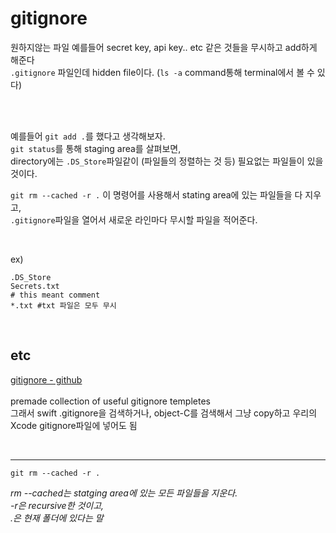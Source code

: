 # gitignore

원하지않는 파일 예를들어 secret key, api key.. etc 같은 것들을 무시하고 add하게 해준다  
```.gitignore``` 파일인데 hidden file이다. (```ls -a``` command통해 terminal에서 볼 수 있다) 

<br></br>

예를들어 ```git add .```를 했다고 생각해보자.  
```git status```를 통해 staging area를 살펴보면,  
directory에는 ```.DS_Store```파일같이 (파일들의 정렬하는 것 등) 필요없는 파일들이 있을 것이다.


```git rm --cached -r .``` 이 명령어를 사용해서 stating area에 있는 파일들을 다 지우고,  
```.gitignore```파일을 열어서 새로운 라인마다 무시할 파일을 적어준다.  

<br>

ex)
```
.DS_Store
Secrets.txt
# this meant comment
*.txt #txt 파일은 모두 무시
```

<br>

## etc

[gitignore - github](github.com/github/gitignore)  
<br>
premade collection of useful gitignore templetes  
그래서 swift .gitignore을 검색하거나, object-C를 검색해서 그냥 copy하고 우리의 Xcode gitignore파일에 넣어도 됨

<br>

<hr></hr>


```git rm --cached -r .```

_rm --cached는 statging area에 있는 모든 파일들을 지운다._   
_-r은 recursive한 것이고,_     
_.은 현재 폴더에 있다는 말_  


